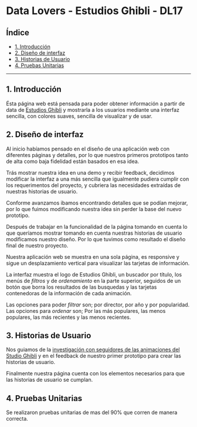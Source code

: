 # Data Lovers - Estudios Ghibli - DL17

## Índice

* [1. Introducción](#1-introducción)
* [2. Diseño de interfaz ](#2-diseño-de-interfaz)
* [3. Historias de Usuario](#3-historias-de-usiarios)
* [4. Pruebas Unitarias](#4-pruebas-unitarias)

***

## 1. Introducción

Ésta página web está pensada para poder obtener información a partir de data de [Estudios Ghibli](https://www.ghibli.jp/) y mostrarla a los usuarios mediante una interfaz sencilla, con colores suaves, sencilla de visualizar y de usar.

## 2. Diseño de interfaz

Al inicio habíamos pensado en el diseño de una aplicación web con diferentes páginas y detalles, por lo que nuestros primeros prototipos tanto de alta como baja fidelidad están basados en esa idea.

Trás mostrar nuestra idea en una demo y recibir feedback, decidimos modificar la interfaz a una más sencilla que igualmente pudiera cumplir con los requerimentos del proyecto, y cubriera las necesidades extraídas de nuestras historias de usuario.

Conforme avanzamos ibamos encontrando detalles que se podían mejorar, por lo que fuimos modificando nuestra idea sin perder la base del nuevo prototipo. 

Después de trabajar en la funcionalidad de la página tomando en cuenta lo que queríamos mostrar tomando en cuenta nuestras historias de usuario modificamos nuestro diseño. Por lo que tuvimos como resultado el diseño final de nuestro proyecto.

Nuestra aplicación web se muestra en una sola página, es responsive y sigue un desplazamiento vertical para visualizar las tarjetas de información.

La interfaz muestra el logo de Estudios Ghibli, un buscador por título, los menús de _filtros_ y de _ordenamiento_ en la parte superior, seguidos de un botón que borra los resultados de las busquedas y las tarjetas contenedoras de la información de cada animación.

Las opciones para poder _filtrar_ son; por director, por año y por popularidad.
Las opciones para _ordenar_ son; Por las más populares, las menos populares, las más recientes y las menos recientes.

## 3. Historias de Usuario

Nos guiamos de  la [investigación con seguidores de las animaciones del Studio Ghibli](https://github.com/KimRv000/DEV008-data-lovers/blob/main/src/data/ghibli/README.md) y en el feedback de nuestro primer prototipo para crear las historias de usuario.

Finalmente nuestra página cuenta con los elementos necesarios para que las historias de usuario se cumplan.

## 4. Pruebas Unitarias

Se realizaron pruebas unitarias de mas del 90% que corren de manera correcta. 
